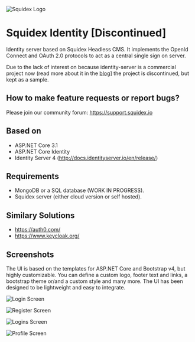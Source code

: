 ![Squidex Logo](https://raw.githubusercontent.com/Squidex/squidex/master/media/logo-wide.png "Squidex")

# Squidex Identity [Discontinued]

Identity server based on Squidex Headless CMS. It implements the OpenId Connect and OAuth 2.0 protocols to act as a central single sign on server.

Due to the lack of interest on because identity-server is a commercial project now (read more about it in the [blog](https://leastprivilege.com/2020/10/01/the-future-of-identityserver/)] the project is discontinued, but kept as a sample.

## How to make feature requests or report bugs? 

Please join our community forum: https://support.squidex.io

## Based on

* ASP.NET Core 3.1
* ASP.NET Core Identity
* Identity Server 4 (http://docs.identityserver.io/en/release/)

## Requirements

* MongoDB or a SQL database (WORK IN PROGRESS).
* Squidex server (either cloud version or self hosted).

## Similary Solutions

* https://auth0.com/
* https://www.keycloak.org/

## Screenshots

The UI is based on the templates for ASP.NET Core and Bootstrap v4, but highly customizable. You can define a custom logo, footer text and links, a bootstrap theme or/and a custom style and many more. The UI has been designed to be lightweight and easy to integrate.

![Login Screen](https://raw.githubusercontent.com/Squidex/squidex-identity/master/screenshots/screenshot-01.png "Login Screen")

![Register Screen](https://raw.githubusercontent.com/Squidex/squidex-identity/master/screenshots/screenshot-02.png "Register Screen")

![Logins Screen](https://raw.githubusercontent.com/Squidex/squidex-identity/master/screenshots/screenshot-03.png "Logins Screen")

![Profile Screen](https://raw.githubusercontent.com/Squidex/squidex-identity/master/screenshots/screenshot-04.png "Profile Screen")

